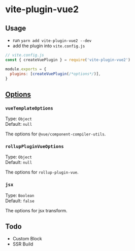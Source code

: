 # vite-plugin-vue2

## Usage

- run `yarn add vite-plugin-vue2 --dev`
- add the plugin into `vite.config.js`
``` js
// vite.config.js
const { createVuePlugin } = require('vite-plugin-vue2')

module.exports = {
  plugins: [createVuePlugin(/*options*/)],
}
```

## [Options](https://github.com/underfin/vite-plugin-vue2/blob/master/src/index.ts#L7)

### `vueTemplateOptions`

Type: `Object`<br>
Default: `null`

The options for `@vue/component-compiler-utils`.

### `rollupPluginVueOptions`

Type: `Object`<br>
Default: `null`

The options for `rollup-plugin-vue`.

### `jsx`

Type: `Boolean`<br>
Default: `false`

The options for jsx transform.

## Todo

- Custom Block
- SSR Build
